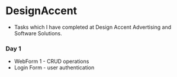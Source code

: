 # DesignAccent

- Tasks which I have completed at Design Accent Advertising and Software Solutions.

### Day 1
- WebForm 1 - CRUD operations
- Login Form - user authentication
